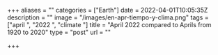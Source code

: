 +++
aliases = ""
categories = ["Earth"]
date = 2022-04-01T10:05:35Z
description = ""
image = "/images/en-apr-tiempo-y-clima.png"
tags = ["april ", "2022 ", "climate "]
title = "April 2022 compared to Aprils from 1920 to 2020"
type = "post"
url = ""

+++
